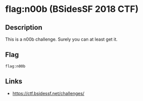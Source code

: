 # flag:n00b (BSidesSF 2018 CTF)

## Description

>>>
This is a n00b challenge. Surely you can at least get it.
>>>

## Flag
`flag:n00b`

## Links
* https://ctf.bsidessf.net/challenges/
